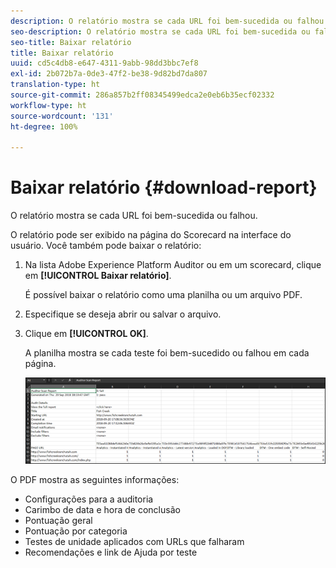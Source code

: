 ```yaml
---
description: O relatório mostra se cada URL foi bem-sucedida ou falhou.
seo-description: O relatório mostra se cada URL foi bem-sucedida ou falhou.
seo-title: Baixar relatório
title: Baixar relatório
uuid: cd5c4db8-e647-4311-9abb-98dd3bbc7ef8
exl-id: 2b072b7a-0de3-47f2-be38-9d82bd7da807
translation-type: ht
source-git-commit: 286a857b2ff08345499edca2e0eb6b35ecf02332
workflow-type: ht
source-wordcount: '131'
ht-degree: 100%

---
```


# Baixar relatório {#download-report}

O relatório mostra se cada URL foi bem-sucedida ou falhou.

O relatório pode ser exibido na página do Scorecard na interface do usuário. Você também pode baixar o relatório:

1. Na lista Adobe Experience Platform Auditor ou em um scorecard, clique em **[!UICONTROL Baixar relatório]**.

   É possível baixar o relatório como uma planilha ou um arquivo PDF.
1. Especifique se deseja abrir ou salvar o arquivo.

1. Clique em **[!UICONTROL OK]**.

   A planilha mostra se cada teste foi bem-sucedido ou falhou em cada página.

   ![](assets/sheet.png)

O PDF mostra as seguintes informações:

* Configurações para a auditoria
* Carimbo de data e hora de conclusão
* Pontuação geral
* Pontuação por categoria
* Testes de unidade aplicados com URLs que falharam
* Recomendações e link de Ajuda por teste
